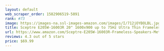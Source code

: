 ```yaml
---
layout: default 
﻿web_scraper_order: 1582906519-5891
rank: #73
image: https://images-na.ssl-images-amazon.com/images/I/712jOYBOLBL.jpg
title: Sceptre E205W-16003R 20" 1600x900 up to 75Hz Ultra Thin Frameless LED Monitor 2x HDMI VGA…
url: https://www.amazon.com/Sceptre-E205W-16003R-Frameless-Speakers-Metallic/dp/B07743412C/ref=zg_mw_pc_73?_encoding=UTF8&psc=1&refRID=EM7YADC22S0GE9S6JC4D
reviews: 4.3 out of 5 stars
price: $69.99 
---
```

